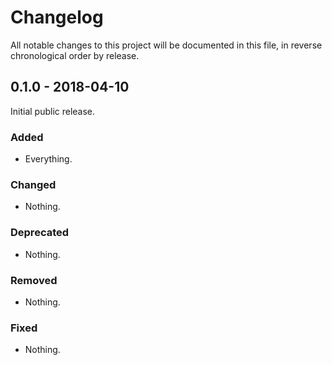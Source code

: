 # Changelog

All notable changes to this project will be documented in this file, in reverse chronological order by release.

## 0.1.0 - 2018-04-10

Initial public release.

### Added

- Everything.

### Changed

- Nothing.

### Deprecated

- Nothing.

### Removed

- Nothing.

### Fixed

- Nothing.
